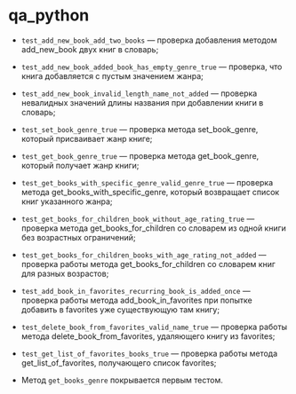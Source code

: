 # qa_python
- `test_add_new_book_add_two_books` — проверка добавления методом add_new_book двух книг в словарь;

- `test_add_new_book_added_book_has_empty_genre_true` — проверка, что книга добавляется с пустым значением жанра;

- `test_add_new_book_invalid_length_name_not_added` — проверка невалидных значений длины названия при добавлении книги в словарь;

- `test_set_book_genre_true` — проверка метода set_book_genre, который присваивает жанр книге;
 
- `test_get_book_genre_true` — проверка метода get_book_genre, который получает жанр книги;
 
- `test_get_books_with_specific_genre_valid_genre_true` — проверка метода get_books_with_specific_genre, который возвращает список книг указанного жанра;
 
- `test_get_books_for_children_book_without_age_rating_true` — проверка метода get_books_for_children со словарем из одной книги без возрастных ограничений;
 
- `test_get_books_for_children_books_with_age_rating_not_added`  — проверка работы метода get_books_for_children со словарем книг для разных возрастов; 
 
- `test_add_book_in_favorites_recurring_book_is_added_once` — проверка работы метода add_book_in_favorites при попытке добавить в favorites уже существующую там книгу;
 
- `test_delete_book_from_favorites_valid_name_true` — проверка работы метода delete_book_from_favorites, удаляющего книгу из favorites;
 
- `test_get_list_of_favorites_books_true` — проверка работы метода get_list_of_favorites, получающего список favorites;

- Метод `get_books_genre` покрывается первым тестом.